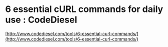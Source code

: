 <!--
id: 297412105
link: http://tumblr.atmos.org/post/297412105/6-essential-curl-commands-for-daily-use-codediesel
slug: 6-essential-curl-commands-for-daily-use-codediesel
date: Wed Dec 23 2009 14:31:35 GMT-0800 (PST)
publish: 2009-12-023
tags: 
title: 6 essential cURL commands for daily use : CodeDiesel
-->


6 essential cURL commands for daily use : CodeDiesel
====================================================

[http://www.codediesel.com/tools/6-essential-curl-commands/](http://www.codediesel.com/tools/6-essential-curl-commands/)

